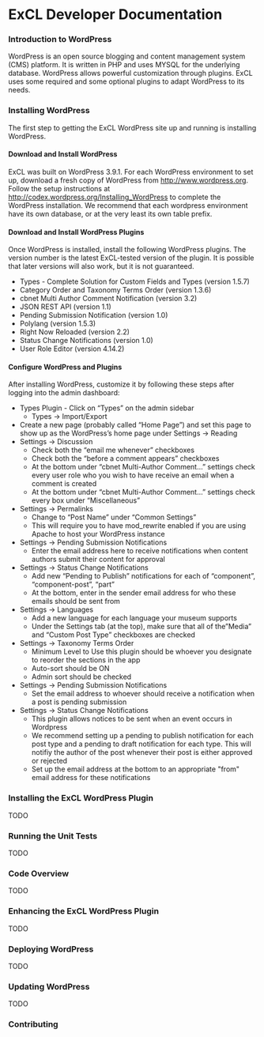 # ExCL Developer Documentation #

### Introduction to WordPress ###
WordPress is an open source blogging and content management system (CMS) platform. It is written in 
PHP and uses MYSQL for the underlying database. WordPress allows powerful customization through plugins. 
ExCL uses some required and some optional plugins to adapt WordPress to its needs.

### Installing WordPress ###
The first step to getting the ExCL WordPress site up and running is installing WordPress.

#### Download and Install WordPress ####
ExCL was built on WordPress 3.9.1. For each WordPress environment to set up, download a fresh copy of 
WordPress from http://www.wordpress.org. Follow the setup instructions at 
http://codex.wordpress.org/Installing_WordPress to complete the WordPress installation. We recommend 
that each wordpress environment have its own database, or at the very least its own table prefix.

#### Download and Install WordPress Plugins ####
Once WordPress is installed, install the following WordPress plugins. The version number is the latest 
ExCL-tested version of the plugin. It is possible that later versions will also work, but it is not guaranteed.

* Types - Complete Solution for Custom Fields and Types (version 1.5.7)
* Category Order and Taxonomy Terms Order (version 1.3.6)
* cbnet Multi Author Comment Notification (version 3.2)
* JSON REST API (version 1.1)
* Pending Submission Notification (version 1.0)
* Polylang (version 1.5.3)
* Right Now Reloaded (version 2.2)
* Status Change Notifications (version 1.0)
* User Role Editor (version 4.14.2)

#### Configure WordPress and Plugins ####
After installing WordPress, customize it by following these steps after logging into the admin dashboard:

* Types Plugin - Click on “Types” on the admin sidebar
    * Types -> Import/Export
* Create a new page (probably called “Home Page”) and set this page to show up as the WordPress’s home page under Settings -> Reading
* Settings -> Discussion
    * Check both the “email me whenever” checkboxes
    * Check both the “before a comment appears” checkboxes
    * At the bottom under “cbnet Multi-Author Comment…” settings check every user role who you wish to have receive an email when a comment is created
    * At the bottom under “cbnet Multi-Author Comment…” settings check every box under “Miscellaneous”
* Settings -> Permalinks
    * Change to “Post Name” under “Common Settings”
    * This will require you to have mod_rewrite enabled if you are using Apache to host your WordPress instance
* Settings -> Pending Submission Notifications
    * Enter the email address here to receive notifications when content authors submit their content for approval
* Settings -> Status Change Notifications
    * Add new “Pending to Publish” notifications for each of “component”, “component-post”, “part”
    * At the bottom, enter in the sender email address for who these emails should be sent from 
* Settings -> Languages
    * Add a new language for each language your museum supports
    * Under the Settings tab (at the top), make sure that all of the”Media” and “Custom Post Type” checkboxes are checked
* Settings -> Taxonomy Terms Order
    * Minimum Level to Use this plugin should be whoever you designate to reorder the sections in the app
    * Auto-sort should be ON
    * Admin sort should be checked
* Settings -> Pending Submission Notifications
	* Set the email address to whoever should receive a notification when a post is pending submission
* Settings -> Status Change Notifications
	* This plugin allows notices to be sent when an event occurs in Wordpress
	* We recommend setting up a pending to publish notification for each post type and a pending to draft notification for each type. This will notifiy the author of the post whenever their post is either approved or rejected
	* Set up the email address at the bottom to an appropriate "from" email address for these notifications

### Installing the ExCL WordPress Plugin ###
TODO

### Running the Unit Tests ###
TODO

### Code Overview ###
TODO

### Enhancing the ExCL WordPress Plugin ###
TODO

### Deploying WordPress ###
TODO

### Updating WordPress ###
TODO

### Contributing ###
